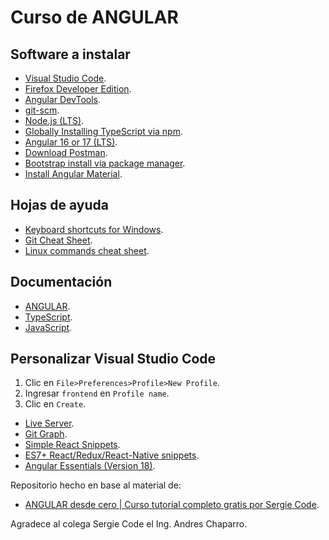 # Curso de ANGULAR

## Software a instalar

- [Visual Studio Code](https://code.visualstudio.com/Download).
- [Firefox Developer Edition](https://www.mozilla.org/en-US/firefox/developer/).
- [Angular DevTools](https://addons.mozilla.org/es/firefox/addon/angular-devtools/).
- [git-scm](https://git-scm.com/).
- [Node.js (LTS)](https://nodejs.org/en).
- [Globally Installing TypeScript via npm](https://www.typescriptlang.org/download/).
- [Angular 16 or 17 (LTS)](https://www.npmjs.com/package/@angular/cli?activeTab=versions).
- [Download Postman](https://www.postman.com/downloads/).
- [Bootstrap install via package manager](https://getbootstrap.com/).
- [Install Angular Material](https://material.angular.io/guide/getting-started).

## Hojas de ayuda

- [Keyboard shortcuts for Windows](https://code.visualstudio.com/shortcuts/keyboard-shortcuts-windows.pdf).
- [Git Cheat Sheet](https://training.github.com/downloads/github-git-cheat-sheet.pdf).
- [Linux commands cheat sheet](https://linuxconfig.org/linux-commands-cheat-sheet).

## Documentación

- [ANGULAR](https://angular.dev/).
- [TypeScript](https://www.typescriptlang.org/).
- [JavaScript](https://developer.mozilla.org/es/docs/Web/JavaScript).

## Personalizar Visual Studio Code

1. Clic en `File>Preferences>Profile>New Profile`.
2. Ingresar `frontend` en `Profile name`.
3. Clic en `Create`.

- [Live Server](https://marketplace.visualstudio.com/items?itemName=ritwickdey.LiveServer).
- [Git Graph](https://marketplace.visualstudio.com/items?itemName=mhutchie.git-graph).
- [Simple React Snippets](https://marketplace.visualstudio.com/items?itemName=burkeholland.simple-react-snippets).
- [ES7+ React/Redux/React-Native snippets](https://marketplace.visualstudio.com/items?itemName=dsznajder.es7-react-js-snippets).
- [Angular Essentials (Version 18)](https://marketplace.visualstudio.com/items?itemName=johnpapa.angular-essentials).

Repositorio hecho en base al material de:

- [ANGULAR desde cero | Curso tutorial completo gratis por Sergie Code](https://www.youtube.com/watch?v=soInCF7nbDw).

Agradece al colega Sergie Code el Ing. Andres Chaparro.
